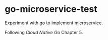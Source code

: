 # go-microservice-test

Experiment with go to implement microservice.

Following _Cloud Native Go_ Chapter 5.